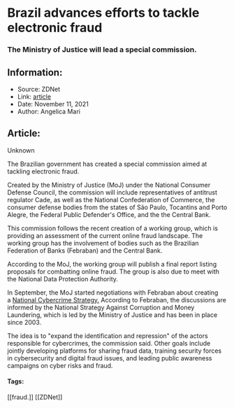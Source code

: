 # Brazil advances efforts to tackle electronic fraud
### The Ministry of Justice will lead a special commission.

## Information:
+ Source: ZDNet
+ Link: [article](https://www.zdnet.com/article/brazil-advances-efforts-to-tackle-electronic-fraud/)
+ Date: November 11, 2021
+ Author: Angelica Mari


## Article:
Unknown

The Brazilian government has created a special commission aimed at tackling electronic fraud.


Created by the Ministry of Justice (MoJ) under the National Consumer Defense Council, the commission will include representatives of antitrust regulator Cade, as well as the National Confederation of Commerce, the consumer defense bodies from the states of São Paulo, Tocantins and Porto Alegre, the Federal Public Defender's Office, and the the Central Bank. 

This commission follows the recent creation of a working group, which is providing an assessment of the current online fraud landscape. The working group has the involvement of bodies such as the Brazilian Federation of Banks (Febraban) and the Central Bank.

According to the MoJ, the working group will publish a final report listing proposals for combatting online fraud. The group is also due to meet with the National Data Protection Authority.

In September, the MoJ started negotiations with Febraban about creating a [National Cybercrime Strategy.](https://www.zdnet.com/article/brazil-debates-creation-of-national-strategy-to-tackle-cybercrime/) According to Febraban, the discussions are informed by the National Strategy Against Corruption and Money Laundering, which is led by the Ministry of Justice and has been in place since 2003.

The idea is to "expand the identification and repression" of the actors responsible for cybercrimes, the commission said. Other goals include jointly developing platforms for sharing fraud data, training security forces in cybersecurity and digital fraud issues, and leading public awareness campaigns on cyber risks and fraud.





#### Tags:
[[fraud.]] [[ZDNet]]
